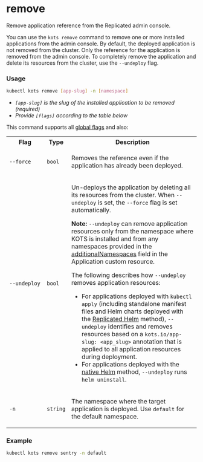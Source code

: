 # remove

Remove application reference from the Replicated admin console.

You can use the `kots remove` command to remove one or more installed applications from the admin console.
By default, the deployed application is not removed from the cluster. Only the reference for the application is removed from the admin console. To completely remove the application and delete its resources from the cluster, use the `--undeploy` flag.

### Usage
```bash
kubectl kots remove [app-slug] -n [namespace]
```
* _`[app-slug]` is the slug of the installed application to be removed (required)_
* _Provide `[flags]` according to the table below_

This command supports all [global flags](kots-cli-global-flags) and also:

<table>
  <tr>
    <th width="20%">Flag</th>
    <th width="10%">Type</th>
    <th width="70%">Description</th>
  </tr>
  <tr>
    <td><code>--force</code></td>
    <td><code>bool</code></td>
    <td>
      <p>Removes the reference even if the application has already been deployed.</p>
    </td>
  </tr>
  <tr>
    <td><code>--undeploy</code></td>
    <td><code>bool</code></td>
    <td>
      <p>Un-deploys the application by deleting all its resources from the cluster. When <code>--undeploy</code> is set, the <code>--force</code> flag is set automatically.</p>
      <p><strong>Note:</strong> <code>--undeploy</code> can remove application resources only from the namespace where KOTS is installed and from any namespaces provided in the <a href="custom-resource-application#additionalnamespaces">additionalNamespaces</a> field in the Application custom resource.</p>
      <p>The following describes how <code>--undeploy</code> removes application resources:</p>
      <ul>
        <li>For applications deployed with <code>kubectl apply</code> (including standalone manifest files and Helm charts deployed with the <a href="/vendor/helm-overview#replicated-helm">Replicated Helm</a> method), <code>--undeploy</code> identifies and removes resources based on a <code>kots.io/app-slug: &lt;app_slug&gt;</code> annotation that is applied to all application resources during deployment. </li>
        <li>For applications deployed with the <a href="/vendor/helm-overview#native">native Helm</a> method, <code>--undeploy</code> runs <code>helm uninstall</code>.</li>
      </ul>  
      </td>
  </tr>
  <tr>
    <td><code>-n</code></td>
    <td><code>string</code></td>
    <td><p>The namespace where the target application is deployed. Use <code>default</code> for the default namespace.</p></td>
  </tr>
</table>

### Example
```bash
kubectl kots remove sentry -n default
```
